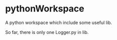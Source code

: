 pythonWorkspace
===============

A python workspace which include some useful lib.

So far, there is only one Logger.py in lib.
